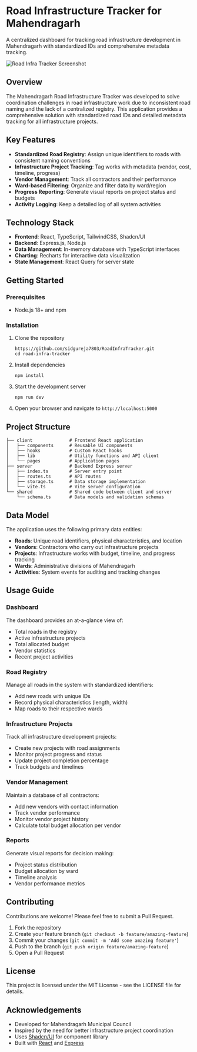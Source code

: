 # Road Infrastructure Tracker for Mahendragarh

A centralized dashboard for tracking road infrastructure development in Mahendragarh with standardized IDs and comprehensive metadata tracking.

![Road Infra Tracker Screenshot](https://images.unsplash.com/photo-1508847154043-be5407fcaa5a?ixlib=rb-4.0.3&ixid=MnwxMjA3fDB8MHxwaG90by1wYWdlfHx8fGVufDB8fHx8&auto=format&fit=crop&w=800&h=600)

## Overview

The Mahendragarh Road Infrastructure Tracker was developed to solve coordination challenges in road infrastructure work due to inconsistent road naming and the lack of a centralized registry. This application provides a comprehensive solution with standardized road IDs and detailed metadata tracking for all infrastructure projects.

## Key Features

- **Standardized Road Registry**: Assign unique identifiers to roads with consistent naming conventions
- **Infrastructure Project Tracking**: Tag works with metadata (vendor, cost, timeline, progress)
- **Vendor Management**: Track all contractors and their performance
- **Ward-based Filtering**: Organize and filter data by ward/region
- **Progress Reporting**: Generate visual reports on project status and budgets
- **Activity Logging**: Keep a detailed log of all system activities

## Technology Stack

- **Frontend**: React, TypeScript, TailwindCSS, Shadcn/UI
- **Backend**: Express.js, Node.js
- **Data Management**: In-memory database with TypeScript interfaces
- **Charting**: Recharts for interactive data visualization
- **State Management**: React Query for server state

## Getting Started

### Prerequisites

- Node.js 18+ and npm

### Installation

1. Clone the repository
   ```
   https://github.com/sidgureja7803/RoadInfraTracker.git
   cd road-infra-tracker
   ```

2. Install dependencies
   ```
   npm install
   ```

3. Start the development server
   ```
   npm run dev
   ```

4. Open your browser and navigate to `http://localhost:5000`

## Project Structure

```
├── client              # Frontend React application
│   ├── components      # Reusable UI components
│   ├── hooks           # Custom React hooks
│   ├── lib             # Utility functions and API client
│   └── pages           # Application pages
├── server              # Backend Express server
│   ├── index.ts        # Server entry point
│   ├── routes.ts       # API routes
│   ├── storage.ts      # Data storage implementation
│   └── vite.ts         # Vite server configuration
└── shared              # Shared code between client and server
    └── schema.ts       # Data models and validation schemas
```

## Data Model

The application uses the following primary data entities:

- **Roads**: Unique road identifiers, physical characteristics, and location
- **Vendors**: Contractors who carry out infrastructure projects
- **Projects**: Infrastructure works with budget, timeline, and progress tracking
- **Wards**: Administrative divisions of Mahendragarh
- **Activities**: System events for auditing and tracking changes

## Usage Guide

### Dashboard

The dashboard provides an at-a-glance view of:
- Total roads in the registry
- Active infrastructure projects
- Total allocated budget
- Vendor statistics
- Recent project activities

### Road Registry

Manage all roads in the system with standardized identifiers:
- Add new roads with unique IDs
- Record physical characteristics (length, width)
- Map roads to their respective wards

### Infrastructure Projects

Track all infrastructure development projects:
- Create new projects with road assignments
- Monitor project progress and status
- Update project completion percentage
- Track budgets and timelines

### Vendor Management

Maintain a database of all contractors:
- Add new vendors with contact information
- Track vendor performance
- Monitor vendor project history
- Calculate total budget allocation per vendor

### Reports

Generate visual reports for decision making:
- Project status distribution
- Budget allocation by ward
- Timeline analysis
- Vendor performance metrics

## Contributing

Contributions are welcome! Please feel free to submit a Pull Request.

1. Fork the repository
2. Create your feature branch (`git checkout -b feature/amazing-feature`)
3. Commit your changes (`git commit -m 'Add some amazing feature'`)
4. Push to the branch (`git push origin feature/amazing-feature`)
5. Open a Pull Request

## License

This project is licensed under the MIT License - see the LICENSE file for details.

## Acknowledgements

- Developed for Mahendragarh Municipal Council
- Inspired by the need for better infrastructure project coordination
- Uses [Shadcn/UI](https://ui.shadcn.com/) for component library
- Built with [React](https://reactjs.org/) and [Express](https://expressjs.com/)